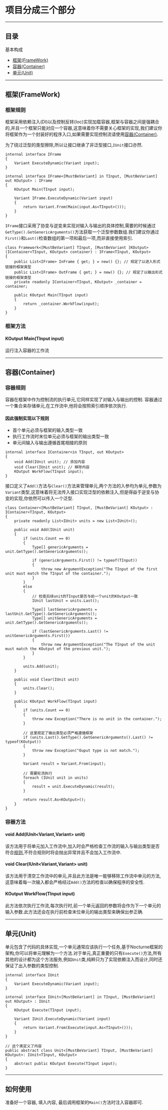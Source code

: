 # 项目分成三个部分

---

## 目录

基本构成

- [框架(FrameWork)](#框架framework)
- [容器(Container)](#容器container)
- [单元(Unit)](#单元unit)

---

## 框架(FrameWork)

### 框架规则

框架采用依赖注入(DI)以及控制反转(Ioc)实现加载容器,框架与容器之间是强耦合的,并且一个框架只能对应一个容器,这意味着你不需要关心框架的实现,我们建议你将框架作为一个封装好的程序入口,如果需要实现控制流请使用[容器(Container)](#容器container).

为了绕过泛型的类型擦除,所以让接口继承了非泛型接口,`IUnit`接口亦然.

``` Csharp
internal interface IFrame
{
    Variant ExecuteDynamic(Variant input);
}

internal interface IFrame<[MustBeVariant] in TInput, [MustBeVariant] out KOutput> : IFrame
{
    KOutput Main(TInput input);

    Variant IFrame.ExecuteDynamic(Variant input)
    {
        return Variant.From(Main(input.As<TInput>()));
    }
}
```

`IFrame`接口采用了协变与逆变来实现对输入与输出的具体控制,需要的时候通过`GetType().GetGenericArguments()`方法获取一个泛型参数数组.我们建议你通过`First()`和`Last()`检查数组的第一项和最后一项,而非直接使用索引.

``` Csharp
class Framework<[MustBeVariant] TInput, [MustBeVariant ]KOutput>(IContainer<TInput, KOutput> container) : IFrame<TInput, KOutput>
{
    public List<IFrame> InFrame { get; } = new() {}; // 规定了以进入形式链接的框架类型
    public List<IFrame> OutFrame { get; } = new() {}; // 规定了以输出形式链接的框架类型
    private readonly IContainer<TInput, KOutput> _container = container;

    public KOutput Main(TInput input)
    {
        return _container.WorkFlow(input);
    }
}
```

### 框架方法

#### KOutput Main(TInput input)

运行注入容器的工作流

---

## 容器(Container)

### 容器规则

容器在框架中作为控制流的执行单元,它同样实现了对输入与输出的控制.
容器通过一个集合来存储单元,在工作流中,他将会按照索引顺序依次执行.

#### 因此强制实现以下规则

- 首个单元必须与框架的输入类型一致
- 执行工作流时末位单元必须与框架的输出类型一致
- 单元间输入与输出遵循首尾相接的原则

``` Csharp
internal interface IContainer<in TInput, out KOutput>
{
    void Add(IUnit unit); // 添加内容
    void Clear(IUnit unit); // 移除内容
    KOutput WorkFlow(TInput input);
}
```

接口定义了`Add()`方法与`Clear()`方法来管理单元,两个方法的入参均为单元,参数为`Variant`类型,这意味着将无法传入接口实现泛型的依赖注入,但是得益于逆变与协变的实现,你依然可以传入一个泛型.

``` Csharp
class Container<[MustBeVariant] TInput, [MustBeVariant] KOutput> : IContainer<TInput, KOutput>
{
    private readonly List<IUnit> units = new List<IUnit>();

    public void Add(IUnit unit)
    {
        if (units.Count == 0)
        {
            Type[] genericArguments = unit.GetType().GetGenericArguments();

            if (genericArguments.First() != typeof(TInput))
            {
                throw new ArgumentException("The TInput of the first unit must match the TInput of the container.");
            }
        }
        else
        {
            // 检查后续unit的TInput是否与前一个unit的KOutput一致
            IUnit lastUnit = units.Last();

            Type[] lastGenericArguments = lastUnit.GetType().GetGenericArguments();
            Type[] unitGenericArguments = unit.GetType().GetGenericArguments();

            if (lastGenericArguments.Last() != unitGenericArguments.First())
            {
                throw new ArgumentException("The TInput of the unit must match the KOutput of the previous unit.");
            }
        }

        units.Add(unit);
    }

    public void Clear(IUnit unit)
    {
        units.Clear();
    }

    public KOutput WorkFlow(TInput input)
    {
        if (units.Count == 0)
        {
            throw new Exception("There is no unit in the container.");
        }
        
        // 这里规定了输出类型必须严格遵循框架
        if (units.Last().GetType().GetGenericArguments().Last() != typeof(KOutput))
        {
            throw new Exception("Ouput type is not match.");
        }

        Variant result = Variant.From(input);

        // 需要轮流执行
        foreach (IUnit unit in units)
        {
            result = unit.ExecuteDynamic(result);
        }

        return result.As<KOutput>();
    }
}
```

### 容器方法

#### void Add(IUnit<Variant,Variant> unit)

该方法用于将单元加入工作流中,加入时会严格检查工作流的输入与输出类型是否符合[规则](#因此强制实现以下规则),不符合规则时将会抛出异常并且不会加入工作流中.

#### void Clear(IUnit<Variant,Variant> unit)

该方法用于清空工作流中的单元,并且此方法是唯一能够移除工作流中单元的方法,这意味着每一次输入都会严格经过`Add()`方法的检查以确保程序的安全性.

#### KOutput WorkFlow(TInput input)

此方法依次执行工作流,每次执行时,前一个单元返回的参数将会作为下一个单元的输入参数.此方法还会在执行前检查末位单元的输出类型来确保出参正确.

---

## 单元(Unit)

单元包含了代码的具体实现,一个单元通常应该执行一个任务,基于Nocturne框架的架构,你可以将单元理解为一个方法.对于单元,真正重要的只有`Execute()`方法,所有其他的设计都为这个方法服务,例如`Unit`类,纯粹只为了实现依赖注入而设计,同时还保证了出入参数的类型控制.

``` Csharp
internal interface IUnit
{
    Variant ExecuteDynamic(Variant input);
}

internal interface IUnit<[MustBeVariant] in TInput, [MustBeVariant] out KOutput> : IUnit
{
    KOutput Execute(TInput input);

    Variant IUnit.ExecuteDynamic(Variant input)
    {
        return Variant.From(Execute(input.As<TInput>()));
    }
}
```

``` Csharp
// 这个类定义了内容
public abstract class Unit<[MustBeVariant] TInput, [MustBeVariant] KOutput>: IUnit<TInput, KOutput>
{
    abstract public KOutput Execute(TInput input);
}
```

---

## 如何使用

准备好一个容器, 填入内容, 最后调用框架的`Main()`方法时注入容器即可.
